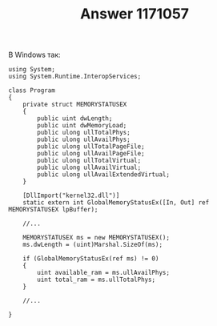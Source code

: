 ﻿---
title: "Answer 1171057"
se.owner.user_id: 240512
se.owner.display_name: "MSDN.WhiteKnight"
se.owner.link: "https://ru.stackoverflow.com/users/240512/msdn-whiteknight"
se.answer_id: 1171057
se.question_id: 1165408
se.post_type: answer
se.is_accepted: True
---
<p>В Windows так:</p>

<pre><code>using System;
using System.Runtime.InteropServices;

class Program
{    
    private struct MEMORYSTATUSEX
    {
        public uint dwLength;
        public uint dwMemoryLoad;
        public ulong ullTotalPhys;
        public ulong ullAvailPhys;
        public ulong ullTotalPageFile;
        public ulong ullAvailPageFile;
        public ulong ullTotalVirtual;
        public ulong ullAvailVirtual;
        public ulong ullAvailExtendedVirtual;
    }
            
    [DllImport(&quot;kernel32.dll&quot;)]
    static extern int GlobalMemoryStatusEx([In, Out] ref MEMORYSTATUSEX lpBuffer);

    //...

    MEMORYSTATUSEX ms = new MEMORYSTATUSEX();
    ms.dwLength = (uint)Marshal.SizeOf(ms);

    if (GlobalMemoryStatusEx(ref ms) != 0)
    {
        uint available_ram = ms.ullAvailPhys;
        uint total_ram = ms.ullTotalPhys;
    }

    //...

}
</code></pre>
